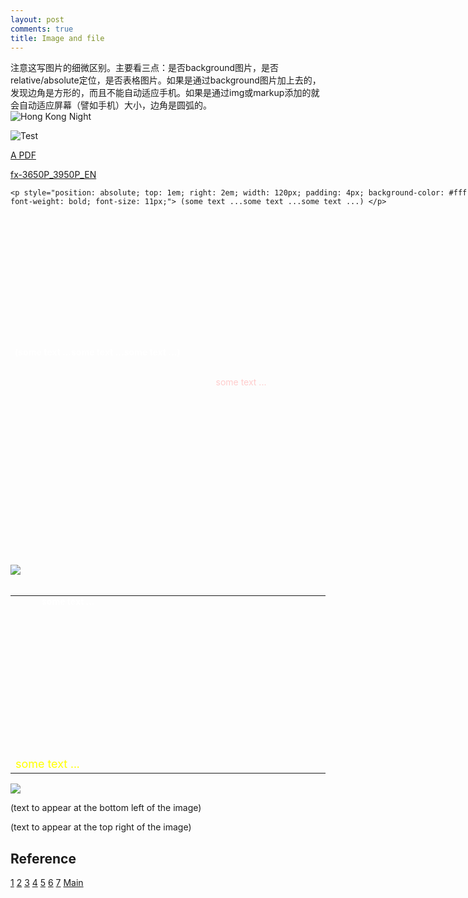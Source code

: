 ```yaml
---
layout: post
comments: true
title: Image and file
---
```

<div class="message">
注意这写图片的细微区别。主要看三点：是否background图片，是否relative/absolute定位，是否表格图片。如果是通过background图片加上去的，发现边角是方形的，而且不能自动适应手机。如果是通过img或markup添加的就会自动适应屏幕（譬如手机）大小，边角是圆弧的。
</div>
<!--add an image by img tag, img tag is self closing-->
<img src="{{site.baseurl}}assets/hknight.jpg" alt="Hong Kong Night">  

<!--add an image by markup -->
![Test]({{site.baseurl}}assets/plane.jpg)   

<!-- add a file by markup -->
[A PDF](/assets/fx-3650P_3950P_EN.pdf)  

<!-- add a file by link -->
<a href="/assets/fx-3650P_3950P_EN.pdf" target="_blank">fx-3650P_3950P_EN</a>  

<!--method 1, place text over image this is the best way. this is combination of method 2 and method 3 -->
<div style="position: relative; background: url({{site.baseurl}}assets/hknight.jpg); width: 738px; height: 284px;border-radius:10px;">
	<div style="position: absolute; bottom: 0; left: 0.5em; width: 400px; font-weight: bold; color: #fff;">
		<p>(some text ...some text ...some text ...)</p>
	</div>

	<p style="position: absolute; top: 1em; right: 2em; width: 120px; padding: 4px; background-color: #fff; font-weight: bold; font-size: 11px;"> (some text ...some text ...some text ...) </p>
</div>

<br />

<!--method 2, place text over image, position not accurate -->
<div style="background:url({{site.baseurl}}assets/hknight.jpg) no-repeat;width:738px;height:284px;text-align:center">
	<span style="color:#fcc">some text ...</span>
</div>

<br />

<!--method 3, place text over image, position not accurate -->
<div style="position:relative; ">
	<div style="position:absolute; left:50px; top:50px; color:#fff; font-weight:bold">some text ...</div>
	<img src="{{site.baseurl}}assets/hknight.jpg">
</div>
<br />

<!--method 4, place text over image, by table, position not accurate -->
<TABLE BORDER="0" cellpadding="5" CELLSPACING="0">
<TR>
<TD WIDTH="738" HEIGHT="284" BACKGROUND="{{site.baseurl}}assets/hknight.jpg" VALIGN="bottom">
<FONT SIZE="+1" COLOR="yellow">some text ...</FONT></TD>
</TR>
</TABLE>

<!-- method 5, with css support -->
<link rel="stylesheet" href="{{ site.baseurl }}public/css/znhoo.css">

<div class="txtimg">
  
  <img src="{{site.baseurl}}assets/hknight.jpg">
  
  <p class="bottom">(text to appear at the bottom left of the image)</p>
  <p class="right"> (text to appear at the top right of the image)</p>

</div>

## Reference
[1](http://www.jianshu.com/p/05289a4bc8b2)
[2](http://isnowfy.github.io/about-simple-cn.html)
[3](https://docs.webplatform.org/wiki/css/properties/background-image)
[4](http://css-tricks.com/text-blocks-over-image/)
[5](http://www.htmldog.com/guides/css/intermediate/backgroundimages/)
[6](http://zhidao.baidu.com/question/296249405.html)
[7](http://bbs.csdn.net/topics/120076193)
[Main](http://www.the-art-of-web.com/css/textoverimage/)
